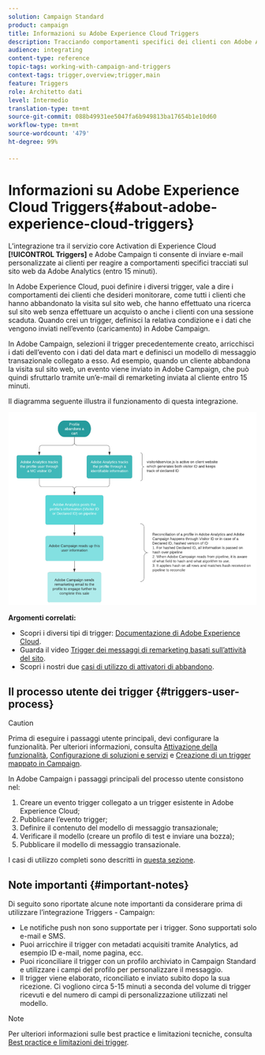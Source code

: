 ```yaml
---
solution: Campaign Standard
product: campaign
title: Informazioni su Adobe Experience Cloud Triggers
description: Tracciando comportamenti specifici dei clienti con Adobe Analytics, ora puoi inviare e-mail personalizzate ai clienti in Adobe Campaign.
audience: integrating
content-type: reference
topic-tags: working-with-campaign-and-triggers
context-tags: trigger,overview;trigger,main
feature: Triggers
role: Architetto dati
level: Intermedio
translation-type: tm+mt
source-git-commit: 088b49931ee5047fa6b949813ba17654b1e10d60
workflow-type: tm+mt
source-wordcount: '479'
ht-degree: 99%

---
```



# Informazioni su Adobe Experience Cloud Triggers{#about-adobe-experience-cloud-triggers}

L’integrazione tra il servizio core Activation di Experience Cloud **[!UICONTROL Triggers]** e Adobe Campaign ti consente di inviare e-mail personalizzate ai clienti per reagire a comportamenti specifici tracciati sul sito web da Adobe Analytics (entro 15 minuti).

In Adobe Experience Cloud, puoi definire i diversi trigger, vale a dire i comportamenti dei clienti che desideri monitorare, come tutti i clienti che hanno abbandonato la visita sul sito web, che hanno effettuato una ricerca sul sito web senza effettuare un acquisto o anche i clienti con una sessione scaduta. Quando crei un trigger, definisci la relativa condizione e i dati che vengono inviati nell’evento (caricamento) in Adobe Campaign.

In Adobe Campaign, selezioni il trigger precedentemente creato, arricchisci i dati dell’evento con i dati del data mart e definisci un modello di messaggio transazionale collegato a esso. Ad esempio, quando un cliente abbandona la visita sul sito web, un evento viene inviato in Adobe Campaign, che può quindi sfruttarlo tramite un’e-mail di remarketing inviata al cliente entro 15 minuti.

Il diagramma seguente illustra il funzionamento di questa integrazione.

![](assets/triggers_diagram.png)

**Argomenti correlati:**

* Scopri i diversi tipi di trigger: [Documentazione di Adobe Experience Cloud](https://docs.adobe.com/content/help/it-IT/core-services/interface/activation/triggers.html).
* Guarda il video [Trigger dei messaggi di remarketing basati sull’attività del sito](https://helpx.adobe.com/it/marketing-cloud/how-to/email-marketing.html#step-two).
* Scopri i nostri due [casi di utilizzo di attivatori di abbandono](../../integrating/using/abandonment-triggers-use-cases.md).

## Il processo utente dei trigger {#triggers-user-process}

>[!CAUTION]
>
>Prima di eseguire i passaggi utente principali, devi configurare la funzionalità. Per ulteriori informazioni, consulta [Attivazione della funzionalità](../../integrating/using/configuring-triggers-in-experience-cloud.md#activating-the-functionality), [Configurazione di soluzioni e servizi](../../integrating/using/configuring-triggers-in-experience-cloud.md#configuring-solutions-and-services) e [Creazione di un trigger mappato in Campaign](../../integrating/using/using-triggers-in-campaign.md#creating-a-mapped-trigger-in-campaign).

In Adobe Campaign i passaggi principali del processo utente consistono nel:

1. Creare un evento trigger collegato a un trigger esistente in Adobe Experience Cloud;
1. Pubblicare l’evento trigger;
1. Definire il contenuto del modello di messaggio transazionale;
1. Verificare il modello (creare un profilo di test e inviare una bozza);
1. Pubblicare il modello di messaggio transazionale.

I casi di utilizzo completi sono descritti in [questa sezione](../../integrating/using/abandonment-triggers-use-cases.md).

## Note importanti {#important-notes}

Di seguito sono riportate alcune note importanti da considerare prima di utilizzare l’integrazione Triggers - Campaign:

* Le notifiche push non sono supportate per i trigger. Sono supportati solo e-mail e SMS.
* Puoi arricchire il trigger con metadati acquisiti tramite Analytics, ad esempio ID e-mail, nome pagina, ecc.
* Puoi riconciliare il trigger con un profilo archiviato in Campaign Standard e utilizzare i campi del profilo per personalizzare il messaggio.
* Il trigger viene elaborato, riconciliato e inviato subito dopo la sua ricezione. Ci vogliono circa 5-15 minuti a seconda del volume di trigger ricevuti e del numero di campi di personalizzazione utilizzati nel modello.

>[!NOTE]
>
>Per ulteriori informazioni sulle best practice e limitazioni tecniche, consulta [Best practice e limitazioni dei trigger](../../integrating/using/configuring-triggers-in-experience-cloud.md#triggers-best-practices-and-limitations).

